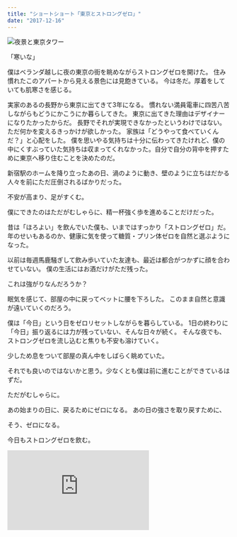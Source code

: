 ```yaml
---
title: "ショートショート「東京とストロングゼロ」"
date: "2017-12-16"
---
```


![夜景と東京タワー](https://abroller.tech/wp-content/uploads/2017/12/tokyo-1.jpg)

「寒いな」

僕はベランダ越しに夜の東京の街を眺めながらストロングゼロを開けた。 住み慣れたこのアパートから見える景色には見飽きている。 今は冬だ。厚着をしていても肌寒さを感じる。

実家のあるの長野から東京に出てきて3年になる。 慣れない満員電車に四苦八苦しながらもどうにかこうにか暮らしてきた。 東京に出てきた理由はデザイナーになりたかったからだ。 長野でそれが実現できなかったというわけではない。ただ何かを変えるきっかけが欲しかった。 家族は「どうやって食べていくんだ？」と心配をした。 僕を思いやる気持ちは十分に伝わってきたけれど、僕の中にくすぶっていた気持ちは収まってくれなかった。自分で自分の背中を押すために東京へ移り住むことを決めたのだ。

新宿駅のホームを降り立ったあの日、渦のように動き、壁のように立ちはだかる人々を前にただ圧倒されるばかりだった。

不安が高まり、足がすくむ。

僕にできたのはただがむしゃらに、精一杯強く歩を進めることだけだった。

昔は「ほろよい」を飲んでいた僕も、いまではすっかり「ストロングゼロ」だ。 年のせいもあるのか、健康に気を使って糖質・プリン体ゼロを自然と選ぶようになった。

以前は毎週馬鹿騒ぎして飲み歩いていた友達も、最近は都合がつかずに顔を合わせていない。 僕の生活にはお酒だけがただ残った。

これは強がりなんだろうか？

眠気を感じて、部屋の中に戻ってベットに腰を下ろした。 このまま自然と意識が遠いていくのだろう。

僕は「今日」という日をゼロリセットしながらを暮らしている。 1日の終わりに「今日」振り返るには力が残っていない、そんな日々が続く。 そんな夜でも、ストロングゼロを流し込むと焦りも不安も溶けていく。

少しため息をついて部屋の真ん中をしばらく眺めていた。

それでも良いのではないかと思う。少なくとも僕は前に進むことができているはずだ。

ただがむしゃらに。

あの始まりの日に、戻るためにゼロになる。 あの日の強さを取り戻すために、

そう、ゼロになる。

今日もストロングゼロを飲む。

<iframe src="https://www.youtube.com/embed/9osrk5jXCUY" width="320" height="180" frameborder="0" allowfullscreen="allowfullscreen"></iframe>
